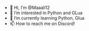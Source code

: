 - 👋 Hi, I’m @Maaali12
- 👀 I’m interested in Python and GLua
- 🌱 I’m currently learning Python, Glua
- 📫 How to reach me on Discord!
